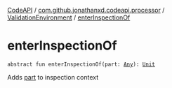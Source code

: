 [CodeAPI](../../index.md) / [com.github.jonathanxd.codeapi.processor](../index.md) / [ValidationEnvironment](index.md) / [enterInspectionOf](.)

# enterInspectionOf

`abstract fun enterInspectionOf(part: `[`Any`](https://kotlinlang.org/api/latest/jvm/stdlib/kotlin/-any/index.html)`): `[`Unit`](https://kotlinlang.org/api/latest/jvm/stdlib/kotlin/-unit/index.html)

Adds [part](enter-inspection-of.md#com.github.jonathanxd.codeapi.processor.ValidationEnvironment$enterInspectionOf(kotlin.Any)/part) to inspection context

